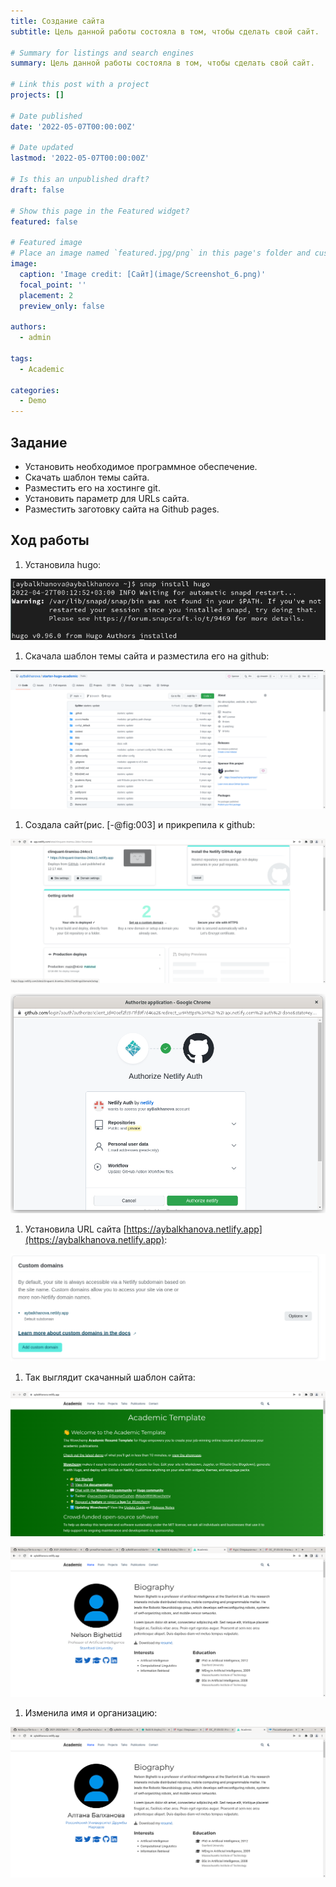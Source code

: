 ```yaml
---
title: Создание сайта
subtitle: Цель данной работы состояла в том, чтобы сделать свой сайт.

# Summary for listings and search engines
summary: Цель данной работы состояла в том, чтобы сделать свой сайт.

# Link this post with a project
projects: []

# Date published
date: '2022-05-07T00:00:00Z'

# Date updated
lastmod: '2022-05-07T00:00:00Z'

# Is this an unpublished draft?
draft: false

# Show this page in the Featured widget?
featured: false

# Featured image
# Place an image named `featured.jpg/png` in this page's folder and customize its options here.
image:
  caption: 'Image credit: [Сайт](image/Screenshot_6.png)'
  focal_point: ''
  placement: 2
  preview_only: false

authors:
  - admin

tags:
  - Academic

categories:
  - Demo
---
```


## Задание

- Установить необходимое программное обеспечение.
- Скачать шаблон темы сайта.
- Разместить его на хостинге git.
- Установить параметр для URLs сайта.
- Разместить заготовку сайта на Github pages.

## Ход работы

1. Установила hugo: 

![установка hugo](image/Screenshot_01.png)

1. Скачала шаблон темы сайта и разместила его на github: 

![шаблон сайта](image/Screenshot_2.png)

1. Создала сайт(рис. [-@fig:003] и прикрепила к github: 

![создание сайта](image/Screenshot_1.png)

![авторизация](image/Screenshot_02.png)

1. Установила URL сайта [https://aybalkhanova.netlify.app](https://aybalkhanova.netlify.app): 

![URL сайта](image/Screenshot_3.png)

1. Так выглядит скачанный шаблон сайта: 

![шаблон сайта](image/Screenshot_4.png)

![шаблон сайта](image/Screenshot_5.png)

1. Изменила имя и организацию: 

![сайт](image/Screenshot_6.png)

